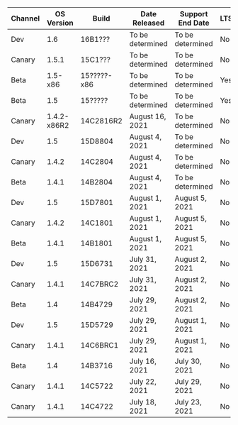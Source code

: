 | Channel | OS Version | Build | Date Released | Support End Date | LTS? | 32/64-bit? |
|---------|------------|------------------|---------------|------------------|------|------------|
| Dev     | 1.6        | 16B1???        | To be determined | To be determined | No | 64-bit only | 
| Canary  | 1.5.1      | 15C1???        | To be determined | To be determined | No | 64-bit only |
| Beta    | 1.5-x86       | 15?????-x86       | To be determined | To be determined | Yes | 32-bit   |
| Beta    | 1.5        | 15?????          | To be determined | To be determined | Yes | 64-bit   |
| Canary  | 1.4.2-x86R2  | 14C2816R2        | August 16, 2021 | To be determined | No  | 32-bit     | 
| Dev     | 1.5        | 15D8804          | August 4, 2021 | To be determined | No   | Both       |
| Canary  | 1.4.2      | 14C2804          | August 4, 2021 | To be determined | No   | Both       |
| Beta    | 1.4.1      | 14B2804          | August 4, 2021 | To be determined | No   | Both       |
| Dev     | 1.5        | 15D7801          | August 1, 2021 | August 5, 2021 | No   | Both       |
| Canary  | 1.4.2      | 14C1801          | August 1, 2021 | August 5, 2021 | No   | Both       |
| Beta    | 1.4.1      | 14B1801          | August 1, 2021 | August 5, 2021 | No   | Both       |
| Dev     | 1.5        | 15D6731          | July 31, 2021 | August 2, 2021   | No   | Both       |
| Canary  | 1.4.1      | 14C7BRC2         | July 31, 2021 | August 2, 2021   | No   | Both       |
| Beta    | 1.4        | 14B4729          | July 29, 2021 | August 2, 2021   | No   | Both       |
| Dev     | 1.5        | 15D5729          | July 29, 2021 | August 1, 2021   | No   | Both       |
| Canary  | 1.4.1      | 14C6BRC1         | July 29, 2021 | August 1, 2021   | No   | Both       |
| Beta    | 1.4        | 14B3716          | July 16, 2021 | July 30, 2021    | No   | Both       |
| Canary  | 1.4.1      | 14C5722          | July 22, 2021 | July 29, 2021    | No   | 32-bit     |
| Canary  | 1.4.1      | 14C4722          | July 18, 2021 | July 23, 2021    | No   | Both       |

